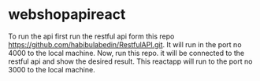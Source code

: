 # webshopapireact
To run the api first run the restful api form this repo https://github.com/habibulabedin/RestfulAPI.git.
It will run in the port no 4000 to the local machine. 
Now, run this repo. it will be connected to the restful api and show the desired result. This reactapp will run to the port no 3000 to the local machine. 

